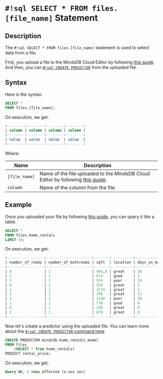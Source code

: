 # `#!sql SELECT * FROM files.[file_name]` Statement

## Description

The `#!sql SELECT * FROM files.[file_name]` statement is used to select data from a file.

First, you upload a file to the MindsDB Cloud Editor by following [this guide](/sql/create/file/). And then, you can [`#!sql CREATE PREDICTOR`](/sql/create/predictor/) from the uploaded file.

## Syntax

Here is the syntax:

```sql
SELECT *
FROM files.[file_name];
```

On execution, we get:

```sql
+--------+--------+--------+--------+
| column | column | column | column |
+--------+--------+--------+--------+
| value  | value  | value  | value  |
+--------+--------+--------+--------+
```

Where:

| Name          | Description                                                                                           |
| ------------- | ----------------------------------------------------------------------------------------------------- |
| `[file_name]` | Name of the file uploaded to the MindsDB Cloud Editor by following [this guide](/sql/create/file/).   |
| `column`      | Name of the column from the file.                                                                     |

## Example

Once you uploaded your file by following [this guide](/sql/create/file/), you can query it like a table.

```sql
SELECT *
FROM files.home_rentals
LIMIT 10;
```

On execution, we get:

```sql
+-----------------+---------------------+-------+----------+----------------+---------------+--------------+--------------+
| number_of_rooms | number_of_bathrooms | sqft  | location | days_on_market | initial_price | neighborhood | rental_price |
+-----------------+---------------------+-------+----------+----------------+---------------+--------------+--------------+
| 0               | 1                   | 484,8 | great    | 10             | 2271          | south_side   | 2271         |
| 1               | 1                   | 674   | good     | 1              | 2167          | downtown     | 2167         |
| 1               | 1                   | 554   | poor     | 19             | 1883          | westbrae     | 1883         |
| 0               | 1                   | 529   | great    | 3              | 2431          | south_side   | 2431         |
| 3               | 2                   | 1219  | great    | 3              | 5510          | south_side   | 5510         |
| 1               | 1                   | 398   | great    | 11             | 2272          | south_side   | 2272         |
| 3               | 2                   | 1190  | poor     | 58             | 4463          | westbrae     | 4123.812     |
| 1               | 1                   | 730   | good     | 0              | 2224          | downtown     | 2224         |
| 0               | 1                   | 298   | great    | 9              | 2104          | south_side   | 2104         |
| 2               | 1                   | 878   | great    | 8              | 3861          | south_side   | 3861         |
+-----------------+---------------------+-------+----------+----------------+---------------+--------------+--------------+
```

Now let's create a predictor using the uploaded file. You can learn more about the [`#!sql CREATE PREDICTOR` command here](/sql/create/predictor/).

```sql
CREATE PREDICTOR mindsdb.home_rentals_model
FROM files
    (SELECT * from home_rentals)
PREDICT rental_price;
```

On execution, we get:

```sql
Query OK, 0 rows affected (x.xxx sec)
```
